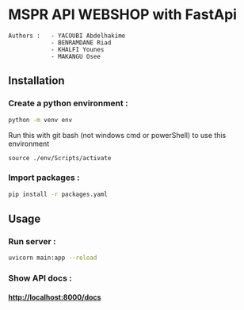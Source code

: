 # MSPR API WEBSHOP with FastApi
```
Authors :   - YACOUBI Abdelhakime
            - BENRAMDANE Riad
            - KHALFI Younes
            - MAKANGU Osee
```

## Installation
### Create a python environment :
```bash
python -m venv env
```
Run this with git bash (not windows cmd or powerShell) to use this environment
```
source ./env/Scripts/activate
```

### Import packages :
```bash
pip install -r packages.yaml
```

## Usage
### Run server :
```bash
uvicorn main:app --reload
```

### Show API docs :
#### [http://localhost:8000/docs]( http://localhost:8000/docs)